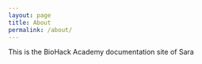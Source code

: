 ```yaml
---
layout: page
title: About
permalink: /about/
---
```


This is the BioHack Academy documentation site of Sara
